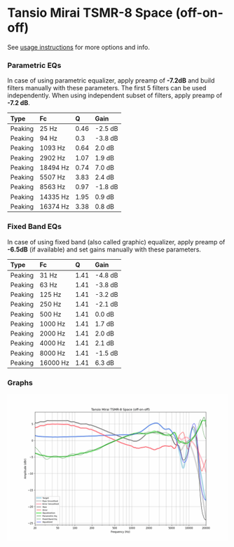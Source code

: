 # Tansio Mirai TSMR-8 Space (off-on-off)
See [usage instructions](https://github.com/jaakkopasanen/AutoEq#usage) for more options and info.

### Parametric EQs
In case of using parametric equalizer, apply preamp of **-7.2dB** and build filters manually
with these parameters. The first 5 filters can be used independently.
When using independent subset of filters, apply preamp of **-7.2 dB**.

| Type    | Fc       |    Q | Gain    |
|:--------|:---------|:-----|:--------|
| Peaking | 25 Hz    | 0.46 | -2.5 dB |
| Peaking | 94 Hz    | 0.3  | -3.8 dB |
| Peaking | 1093 Hz  | 0.64 | 2.0 dB  |
| Peaking | 2902 Hz  | 1.07 | 1.9 dB  |
| Peaking | 18494 Hz | 0.74 | 7.0 dB  |
| Peaking | 5507 Hz  | 3.83 | 2.4 dB  |
| Peaking | 8563 Hz  | 0.97 | -1.8 dB |
| Peaking | 14335 Hz | 1.95 | 0.9 dB  |
| Peaking | 16374 Hz | 3.38 | 0.8 dB  |

### Fixed Band EQs
In case of using fixed band (also called graphic) equalizer, apply preamp of **-6.5dB**
(if available) and set gains manually with these parameters.

| Type    | Fc       |    Q | Gain    |
|:--------|:---------|:-----|:--------|
| Peaking | 31 Hz    | 1.41 | -4.8 dB |
| Peaking | 63 Hz    | 1.41 | -3.8 dB |
| Peaking | 125 Hz   | 1.41 | -3.2 dB |
| Peaking | 250 Hz   | 1.41 | -2.1 dB |
| Peaking | 500 Hz   | 1.41 | 0.0 dB  |
| Peaking | 1000 Hz  | 1.41 | 1.7 dB  |
| Peaking | 2000 Hz  | 1.41 | 2.0 dB  |
| Peaking | 4000 Hz  | 1.41 | 2.1 dB  |
| Peaking | 8000 Hz  | 1.41 | -1.5 dB |
| Peaking | 16000 Hz | 1.41 | 6.3 dB  |

### Graphs
![](./Tansio%20Mirai%20TSMR-8%20Space%20(off-on-off).png)